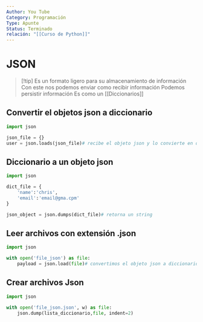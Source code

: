 ```yaml
---
Author: You Tube
Category: Programación
Type: Apunte
Status: Terminado
relación: "[[Curso de Python]]"
---
```

# JSON

>[!tip] Es un formato ligero para su almacenamiento de información 
>Con este nos podemos enviar como recibir información
>Podemos persistir información
>Es como un [[Diccionarios]]


## Convertir el objetos json a diccionario

```python
import json

json_file = {}
user = json.loads(json_file)# recibe el objeto json y lo convierte en diccionario
```

## Diccionario a un objeto json

```python
import json

dict_file = {
	'name':'chris',
	'email':'email@gma.cpm'
}

json_object = json.dumps(dict_file)# retorna un string
```

## Leer archivos con extensión .json

```python
import json

with open('file_json') as file:
	payload = json.load(file)# convertimos el objeto json a diccionario 
```

## Crear archivos Json

```python
import json

with open('file_json.json', w) as file:
	json.dump(lista_diccionario,file, indent=2)
```